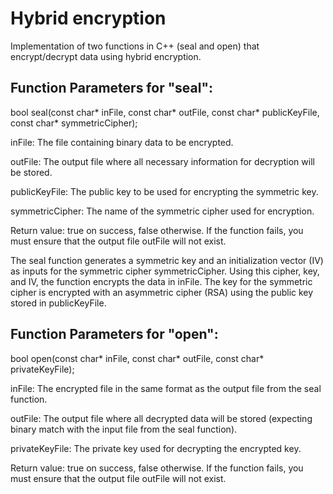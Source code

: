 # Hybrid encryption
Implementation of two functions in C++ (seal and open) that encrypt/decrypt data using hybrid encryption.

## Function Parameters for "seal":

bool seal(const char* inFile, const char* outFile, const char* publicKeyFile, const char* symmetricCipher);

inFile: The file containing binary data to be encrypted.

outFile: The output file where all necessary information for decryption will be stored.

publicKeyFile: The public key to be used for encrypting the symmetric key.

symmetricCipher: The name of the symmetric cipher used for encryption.

Return value: true on success, false otherwise. If the function fails, you must ensure that the output file outFile will not exist.

The seal function generates a symmetric key and an initialization vector (IV) as inputs for the symmetric cipher symmetricCipher. Using this cipher, key, and IV, the function encrypts the data in inFile. The key for the symmetric cipher is encrypted with an asymmetric cipher (RSA) using the public key stored in publicKeyFile.

## Function Parameters for "open":

bool open(const char* inFile, const char* outFile, const char* privateKeyFile);

inFile: The encrypted file in the same format as the output file from the seal function.

outFile: The output file where all decrypted data will be stored (expecting binary match with the input file from the seal function).

privateKeyFile: The private key used for decrypting the encrypted key.

Return value: true on success, false otherwise. If the function fails, you must ensure that the output file outFile will not exist.
